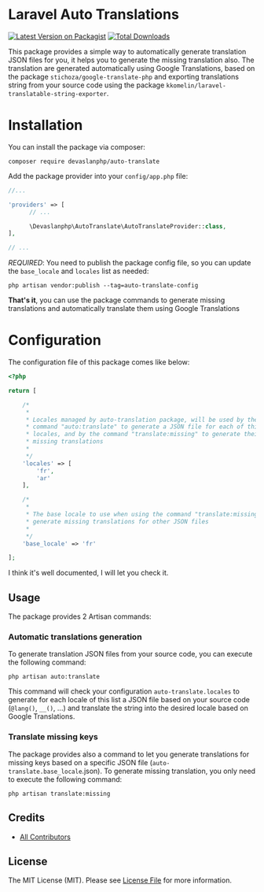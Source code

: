 # Laravel Auto Translations

[![Latest Version on Packagist](https://img.shields.io/packagist/v/devaslanphp/auto-translate.svg?style=flat-square)](https://packagist.org/packages/devaslanphp/auto-translate)
[![Total Downloads](https://img.shields.io/packagist/dt/devaslanphp/auto-translate.svg?style=flat-square)](https://packagist.org/packages/devaslanphp/auto-translate)

This package provides a simple way to automatically generate translation JSON files for you, it helps you to generate the missing translation also.
The translation are generated automatically using Google Translations, based on the package `stichoza/google-translate-php` and exporting translations string from your source code using the package `kkomelin/laravel-translatable-string-exporter`.

# Installation

You can install the package via composer:

```shell
composer require devaslanphp/auto-translate
```

Add the package provider into your `config/app.php` file:

```php
//...

'providers' => [
      // ...

      \Devaslanphp\AutoTranslate\AutoTranslateProvider::class,
],

// ...
```

*REQUIRED*: You need to publish the package config file, so you can update the `base_locale` and `locales` list as needed:

```shell
php artisan vendor:publish --tag=auto-translate-config
```

**That's it**, you can use the package commands to generate missing translations and automatically translate them using Google Translations

# Configuration

The configuration file of this package comes like below:

```php
<?php

return [

    /*
     * 
     * Locales managed by auto-translation package, will be used by the 
     * command "auto:translate" to generate a JSON file for each of this 
     * locales, and by the command "translate:missing" to generate their
     * missing translations
     * 
     */
    'locales' => [
        'fr',
        'ar'
    ],

    /*
     * 
     * The base locale to use when using the command "translate:missing" to
     * generate missing translations for other JSON files
     * 
     */
    'base_locale' => 'fr'

];
```

I think it's well documented, I will let you check it.

## Usage

The package provides 2 Artisan commands:

### Automatic translations generation

To generate translation JSON files from your source code, you can execute the following command:

```shell
php artisan auto:translate
```

This command will check your configuration `auto-translate.locales` to generate for each locale of this list a JSON file based on your source code (`@lang()`, `__()`, ...) and translate the string into the desired locale based on Google Translations.

### Translate missing keys

The package provides also a command to let you generate translations for missing keys based on a specific JSON file (`auto-translate.base_locale`.json). To generate missing translation, you only need to execute the following command:

```shell
php artisan translate:missing
```

## Credits

- [All Contributors](https://github.com/devaslanphp/auto-translate/graphs/contributors)

## License

The MIT License (MIT). Please see [License File](LICENSE.md) for more information.
